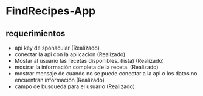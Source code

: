 # FindRecipes-App
## requerimientos
- api key de sponacular (Realizado)
- conectar la api con la aplicacion (Realizado)
- Mostar al usuario las recetas disponibles. (lista) (Realizado)
- mostrar la información completa de la receta. (Realizado)
- mostrar mensaje de cuando no se puede conectar a la api o los datos no encuentran información (Realizado)
- campo de busqueda para el usuario (Realizado)